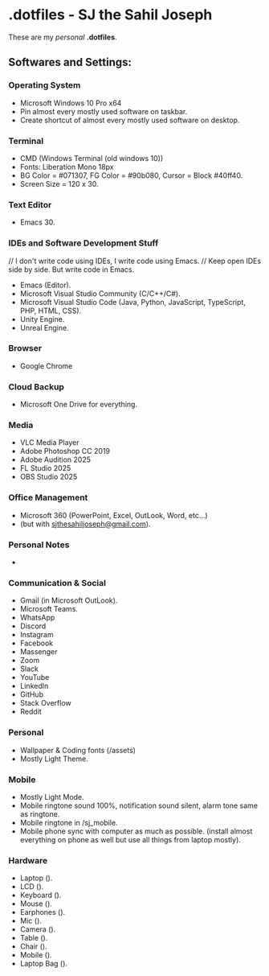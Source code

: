 
# .dotfiles - SJ the Sahil Joseph
These are my *personal* __.dotfiles__.

## Softwares and Settings:

### Operating System
- Microsoft Windows 10 Pro x64
- Pin almost every mostly used software on taskbar.
- Create shortcut of almost every mostly used software on desktop.
    
### Terminal
- CMD (Windows Terminal (old windows 10))
- Fonts: Liberation Mono 18px
- BG Color = #071307, FG Color = #90b080, Cursor = Block #40ff40.
- Screen Size = 120 x 30.

### Text Editor
- Emacs 30.
    
### IDEs and Software Development Stuff
// I don't write code using IDEs, I write code using Emacs.
// Keep open IDEs side by side. But write code in Emacs.
- Emacs (Editor).
- Microsoft Visual Studio Community (C/C++/C#).
- Microsoft Visual Studio Code (Java, Python, JavaScript, TypeScript, PHP, HTML, CSS).
- Unity Engine.
- Unreal Engine.

### Browser
- Google Chrome

### Cloud Backup
- Microsoft One Drive for everything.

### Media
- VLC Media Player
- Adobe Photoshop CC 2019
- Adobe Audition 2025
- FL Studio 2025
- OBS Studio 2025

### Office Management
- Microsoft 360 (PowerPoint, Excel, OutLook, Word, etc...)
- (but with sjthesahiljoseph@gmail.com).

### Personal Notes
- 

### Communication & Social
- Gmail (in Microsoft OutLook).
- Microsoft Teams.
- WhatsApp
- Discord
- Instagram
- Facebook
- Massenger
- Zoom
- Slack
- YouTube
- LinkedIn
- GitHub
- Stack Overflow
- Reddit

### Personal
- Wallpaper & Coding fonts (/assets)
- Mostly Light Theme.

### Mobile
- Mostly Light Mode.
- Mobile ringtone sound 100%, notification sound silent, alarm tone same as ringtone.
- Mobile ringtone in /sj_mobile.
- Mobile phone sync with computer as much as possible. (install almost everything on phone as well but use all things from laptop mostly).

### Hardware
- Laptop ().
- LCD ().
- Keyboard ().
- Mouse ().
- Earphones ().
- Mic ().
- Camera ().
- Table ().
- Chair ().
- Mobile ().
- Laptop Bag ().




